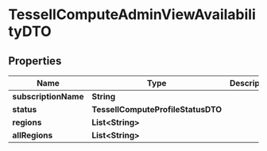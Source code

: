 

# TessellComputeAdminViewAvailabilityDTO


## Properties

Name | Type | Description | Notes
------------ | ------------- | ------------- | -------------
**subscriptionName** | **String** |  |  [optional]
**status** | **TessellComputeProfileStatusDTO** |  |  [optional]
**regions** | **List&lt;String&gt;** |  |  [optional]
**allRegions** | **List&lt;String&gt;** |  |  [optional]



